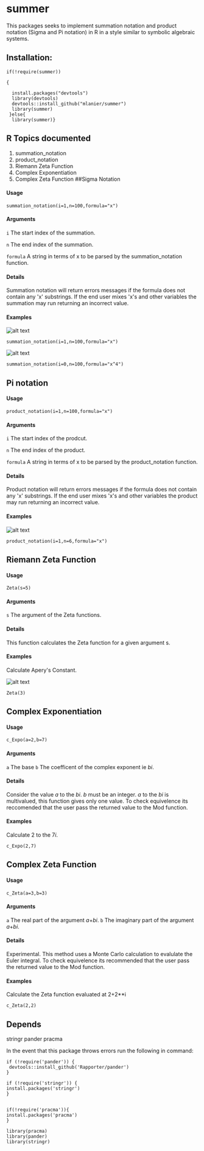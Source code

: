 # summer
This packages seeks to implement summation notation and product notation (Sigma and Pi notation) in R in a style similar to symbolic algebraic systems.


## Installation: 
    
    if(!require(summer))

    { 
  
      install.packages("devtools")
      library(devtools)  
      devtools::install_github("mlanier/summer")
      library(summer)
     }else{
      library(summer)}


## R Topics documented

1. summation\_notation
2. product\_notation
3. Riemann Zeta Function
4. Complex Exponentiation 
5. Complex Zeta Function
##Sigma Notation

#### Usage
`summation_notation(i=1,n=100,formula="x")`
#### Arguments
 `i`    The start index of the summation.
 
 `n`   The end index of the summation. 
 
  `formula`    A string in terms of x to be parsed by the summation_notation function.
  
#### Details
   Summation notation will return errors messages if the formula does not contain any 'x' substrings. If the end user mixes 'x's and other variables the summation may run returning an incorrect value.
   
#### Examples   
![alt text](https://wikimedia.org/api/rest_v1/media/math/render/svg/e123e2e8bb33d436849c093d6a227ac387a9ab5f)

`summation_notation(i=1,n=100,formula="x")`

![alt text](https://wikimedia.org/api/rest_v1/media/math/render/svg/583f6259b306bbaaf552d77f75f0bedfe411b6aa)

`summation_notation(i=0,n=100,formula="x^4")`

## Pi notation
#### Usage
`product_notation(i=1,n=100,formula="x")`
#### Arguments
 `i`    The start index of the prodcut.
 
 `n`   The end index of the product. 
 
  `formula`    A string in terms of x to be parsed by the product_notation function.
  
#### Details
   Product notation will return errors messages if the formula does not contain any 'x' substrings. If the end user mixes 'x's and other variables the product may run returning an incorrect value.

#### Examples  

![alt text](https://wikimedia.org/api/rest_v1/media/math/render/svg/b8f5b094d2eccfa70291eb6364d2da501ea3cb42)

`product_notation(i=1,n=6,formula="x")`

## Riemann Zeta Function

#### Usage
`Zeta(s=5)`
#### Arguments
 `s`    The argument of the Zeta functions.

  
#### Details
   This function calculates the Zeta function for a given argument s. 

#### Examples
Calculate Apery's Constant.

![alt text](https://wikimedia.org/api/rest_v1/media/math/render/svg/ee3d2504b925362014d7260cb0eb808c522048fa)

`Zeta(3)`

## Complex Exponentiation

#### Usage
`c_Expo(a=2,b=7)`
#### Arguments
 `a`    The base
 `b`    The coefficent of the complex exponent ie *bi*.

  
#### Details
   Consider the value *a* to the *bi*. *b* must be an integer. *a* to the *bi* is multivalued, this function gives only one value.    To check equivelence its reccomended that the user pass the returned value to the Mod function.

#### Examples
Calculate 2 to the 7*i*.

`c_Expo(2,7)`

## Complex Zeta Function

#### Usage
`c_Zeta(a=3,b=3)`
#### Arguments
 `a`    The real part of the argument *a*+*bi*.
 `b`    The imaginary part of the argument *a*+*bi*.

  
#### Details
   Experimental. This method uses a Monte Carlo calculation to evalulate the Euler integral. To check equivelence its recommended that the user pass the returned value to the Mod function.

#### Examples
Calculate the Zeta function evaluated at 2+2\**i

`c_Zeta(2,2)`



## Depends
stringr
pander
pracma


In the event that this package throws errors run the following in command:
   
    if (!require('pander')) {
     devtools::install_github('Rapporter/pander')
    }

    if (!require('stringr')) {
    install.packages('stringr')
    }


    if(!require('pracma')){
    install.packages('pracma')
    }

    library(pracma)
    library(pander)
    library(stringr)
